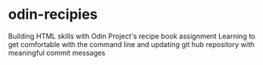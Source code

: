 # odin-recipies
Building HTML skills with Odin Project's recipe book assignment
Learning to get comfortable with the command line and updating git hub repository with meaningful commit messages 
